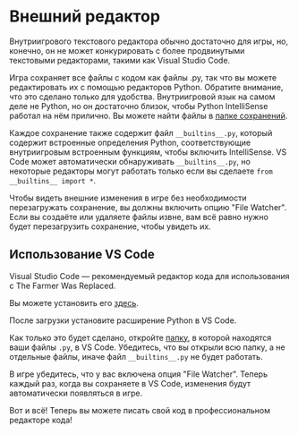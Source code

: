 # Внешний редактор
Внутриигрового текстового редактора обычно достаточно для игры, но, конечно, он не может конкурировать с более продвинутыми текстовыми редакторами, такими как Visual Studio Code.

Игра сохраняет все файлы с кодом как файлы .py, так что вы можете редактировать их с помощью редакторов Python. 
Обратите внимание, что это сделано только для удобства. Внутриигровой язык на самом деле не Python, но он достаточно близок, чтобы Python IntelliSense работал на нём прилично.
Вы можете найти файлы в [папке сохранений](persistent_data_path/Saves).

Каждое сохранение также содержит файл `__builtins__.py`, который содержит встроенные определения Python, соответствующие внутриигровым встроенным функциям, чтобы включить IntelliSense. 
VS Code может автоматически обнаруживать `__builtins__.py`, но некоторые редакторы могут работать только если вы сделаете `from __builtins__ import *`.

Чтобы видеть внешние изменения в игре без необходимости перезагружать сохранение, вы должны включить опцию "File Watcher". Если вы создаёте или удаляете файлы извне, вам всё равно нужно будет перезагрузить сохранение, чтобы увидеть их.

## Использование VS Code
Visual Studio Code — рекомендуемый редактор кода для использования с The Farmer Was Replaced.

Вы можете установить его [здесь](https://code.visualstudio.com/download).

После загрузки установите расширение Python в VS Code.

Как только это будет сделано, откройте [папку](persistent_data_path/Saves), в которой находятся ваши файлы `.py`, в VS Code. Убедитесь, что вы открыли всю папку, а не отдельные файлы, иначе файл `__builtins__.py` не будет работать.

В игре убедитесь, что у вас включена опция "File Watcher". Теперь каждый раз, когда вы сохраняете в VS Code, изменения будут автоматически появляться в игре.

Вот и всё! Теперь вы можете писать свой код в профессиональном редакторе кода!